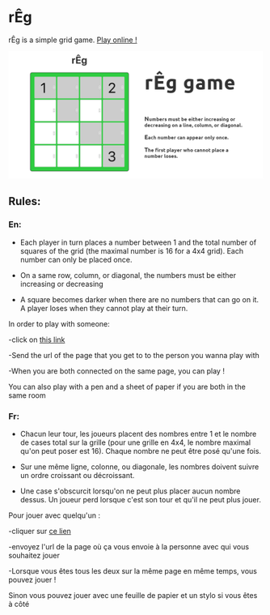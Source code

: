 # rÊg

rÊg is a simple grid game. [Play online !](https://reg-game.netlify.com/)

[![cover image](./public/cover.png)](https://reg-game.netlify.com/)

## Rules:


### En:

* Each player in turn places a number between 1 and the total number of squares of the grid (the maximal number is 16 for a 4x4 grid). Each number can only be placed once.


* On a same row, column, or diagonal, the numbers must be either increasing or decreasing


* A square becomes darker when there are no numbers that can go on it. A player loses when they cannot play at their turn.


In order to play with someone:

-click on [this link](https://reg-game.netlify.com/)

-Send the url of the page that you get to to the person you wanna play with

-When you are both connected on the same page, you can play !

You can also play with a pen and a sheet of paper if you are both in the same room




### Fr:


 * Chacun leur tour, les joueurs placent des nombres entre 1 et le nombre de cases total sur la grille (pour une grille en 4x4, le nombre maximal qu'on peut poser est 16). Chaque nombre ne peut être posé qu'une fois.


 * Sur une même ligne, colonne, ou diagonale, les nombres doivent suivre un ordre croissant ou décroissant.


 * Une case s'obscurcit lorsqu'on ne peut plus placer aucun nombre dessus. Un joueur perd lorsque c'est son tour et qu'il ne peut plus jouer.



 Pour jouer avec quelqu'un :


-cliquer sur [ce lien](https://reg-game.netlify.com/)


-envoyez l'url de la page où ça vous envoie à la personne avec qui vous souhaitez jouer


-Lorsque vous êtes tous les deux sur la même page en même temps, vous pouvez jouer !



Sinon vous pouvez jouer avec une feuille de papier et un stylo si vous êtes à côté
